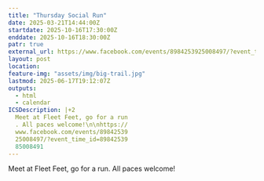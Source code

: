 ```yaml
---
title: "Thursday Social Run"
date: 2025-03-21T14:44:00Z
startdate: 2025-10-16T17:30:00Z
enddate: 2025-10-16T18:30:00Z
patr: true
external_url: https://www.facebook.com/events/8984253925008497/?event_time_id=8984253985008491
layout: post
location: 
feature-img: "assets/img/big-trail.jpg"
lastmod: 2025-06-17T19:12:07Z
outputs:
  - html
  - calendar
ICSDescription: |+2
  Meet at Fleet Feet, go for a run  . All paces welcome!\n\nhttps://  www.facebook.com/events/89842539  25008497/?event_time_id=89842539  85008491
---
```


Meet at Fleet Feet, go for a run. All paces welcome!<br>
  <br>
  
